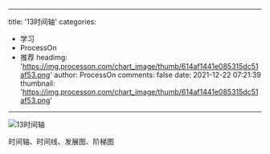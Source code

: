 
---
title: '13时间轴'
categories: 
 - 学习
 - ProcessOn
 - 推荐
headimg: 'https://img.processon.com/chart_image/thumb/614af1441e085315dc51af53.png'
author: ProcessOn
comments: false
date: 2021-12-22 07:21:39
thumbnail: 'https://img.processon.com/chart_image/thumb/614af1441e085315dc51af53.png'
---

<div>   
<img class="thumb" alt="13时间轴" src="https://img.processon.com/chart_image/thumb/614af1441e085315dc51af53.png" referrerpolicy="no-referrer">
<p>时间轴、时间线、发展图、阶梯图</p>  
</div>
            